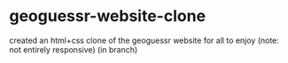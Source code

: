 # geoguessr-website-clone

created an html+css clone of the geoguessr website for all to enjoy (note: not entirely responsive) (in branch)
